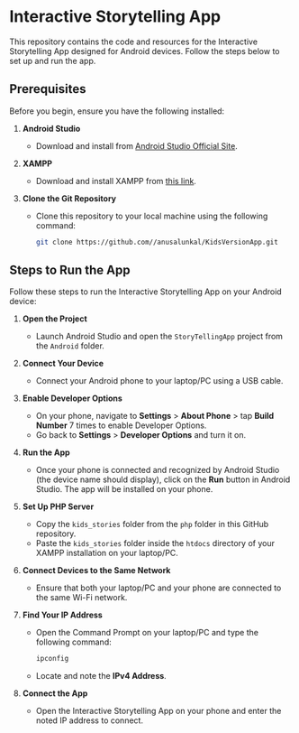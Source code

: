 # Interactive Storytelling App

This repository contains the code and resources for the Interactive Storytelling App designed for Android devices. Follow the steps below to set up and run the app.

## Prerequisites

Before you begin, ensure you have the following installed:

1. **Android Studio**
   - Download and install from [Android Studio Official Site](https://developer.android.com/studio).
   
2. **XAMPP**
   - Download and install XAMPP from [this link](https://sourceforge.net/projects/xampp/files/XAMPP%20Windows/1.8.3/xampp-win32-1.8.3-4-VC11-installer.exe/download).

3. **Clone the Git Repository**
   - Clone this repository to your local machine using the following command:
     ```bash
     git clone https://github.com//anusalunkal/KidsVersionApp.git
     ```

## Steps to Run the App

Follow these steps to run the Interactive Storytelling App on your Android device:

1. **Open the Project**
   - Launch Android Studio and open the `StoryTellingApp` project from the `Android` folder.

2. **Connect Your Device**
   - Connect your Android phone to your laptop/PC using a USB cable.

3. **Enable Developer Options**
   - On your phone, navigate to **Settings** > **About Phone** > tap **Build Number** 7 times to enable Developer Options.
   - Go back to **Settings** > **Developer Options** and turn it on.

4. **Run the App**
   - Once your phone is connected and recognized by Android Studio (the device name should display), click on the **Run** button in Android Studio. The app will be installed on your phone.

5. **Set Up PHP Server**
   - Copy the `kids_stories` folder from the `php` folder in this GitHub repository.
   - Paste the `kids_stories` folder inside the `htdocs` directory of your XAMPP installation on your laptop/PC.

6. **Connect Devices to the Same Network**
   - Ensure that both your laptop/PC and your phone are connected to the same Wi-Fi network.

7. **Find Your IP Address**
   - Open the Command Prompt on your laptop/PC and type the following command:
     ```bash
     ipconfig
     ```
   - Locate and note the **IPv4 Address**.

8. **Connect the App**
   - Open the Interactive Storytelling App on your phone and enter the noted IP address to connect.


